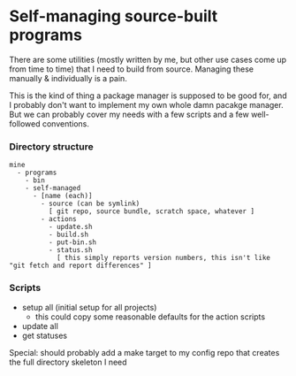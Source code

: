 # Self-managing source-built programs

There are some utilities (mostly written by me, but other use cases come up from time to time) that I need to build from source. Managing these manually & individually is a pain.

This is the kind of thing a package manager is supposed to be good for, and I probably don't want to implement my own whole damn pacakge manager. But we can probably cover my needs with a few scripts and a few well-followed conventions.

### Directory structure

```
mine
  - programs
    - bin
    - self-managed
      - [name (each)]
        - source (can be symlink)
          [ git repo, source bundle, scratch space, whatever ]
        - actions
          - update.sh
          - build.sh
          - put-bin.sh
          - status.sh
            [ this simply reports version numbers, this isn't like "git fetch and report differences" ]
```

### Scripts

- setup all (initial setup for all projects)
  - this could copy some reasonable defaults for the action scripts
- update all
- get statuses

Special: should probably add a make target to my config repo that creates the full directory skeleton I need
